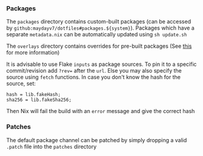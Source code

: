 ### Packages

The `packages` directory contains custom-built packages (can be accessed by `github:maydayv7/dotfiles#packages.${system}`). Packages which have a separate `metadata.nix` can be automatically updated using `sh update.sh`

The `overlays` directory contains overrides for pre-built packages (See [this](https://wiki.nixos.org/wiki/Overlays) for more information)

It is advisable to use Flake `inputs` as package sources. To pin it to a specific commit/revision add `?rev=` after the `url`. Else you may also specify the source using `fetch` functions. In case you don't know the hash for the source, set:

```
hash = lib.fakeHash;
sha256 = lib.fakeSha256;
```

Then Nix will fail the build with an `error` message and give the correct hash

### Patches

The default package channel can be patched by simply dropping a valid `.patch` file into the `patches` directory
